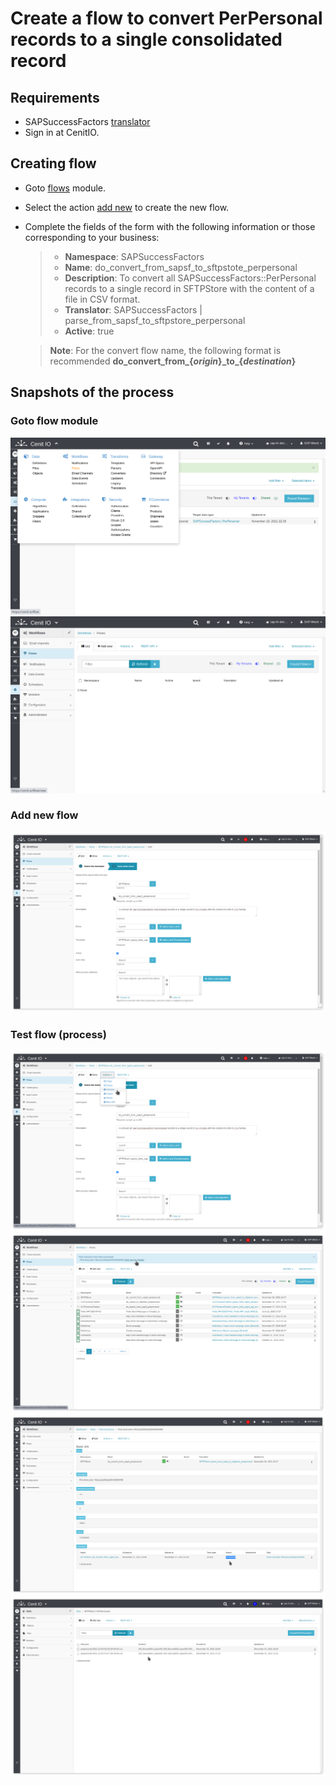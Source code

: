 # Create a flow to convert PerPersonal records to a single consolidated record

## Requirements

* SAPSuccessFactors [translator](../translators/parse_from_sapsf_to_sftpstore_perpersonal.md)
* Sign in at CenitIO.[<i class="fa fa-external-link" aria-hidden="true"></i>](https://cenit.io/users/sign_in)

## Creating flow

* Goto [flows](https://cenit.io/flow) module.
* Select the action [add new](https://cenit.io/flow/new) to create the new flow.
* Complete the fields of the form with the following information or those corresponding to your business:

    >- **Namespace**: SAPSuccessFactors
    >- **Name**: do_convert_from_sapsf_to_sftpstote_perpersonal
    >- **Description**: To convert all SAPSuccessFactors::PerPersonal records to a single record in SFTPStore with the content of a file in CSV format.
    >- **Translator**: SAPSuccessFactors | parse_from_sapsf_to_sftpstore_perpersonal
    >- **Active**: true

    > **Note**: For the convert flow name, the following format is recommended **do_convert_from_\{*origin*\}_to\_{*destination*\}**

## Snapshots of the process

### Goto flow module

   ![](../assets/snapshots/sftp-store-flow/snapshots-001.png)
   ![](../assets/snapshots/sftp-store-flow/snapshots-002.png)
    
### Add new flow

   ![](../assets/snapshots/sftp-store-flow/snapshots-103.png)
   
### Test flow (process)

   ![](../assets/snapshots/sftp-store-flow/snapshots-104.png)
   ![](../assets/snapshots/sftp-store-flow/snapshots-105.png)
   ![](../assets/snapshots/sftp-store-flow/snapshots-106.png)
   ![](../assets/snapshots/sftp-store-flow/snapshots-107.png)
